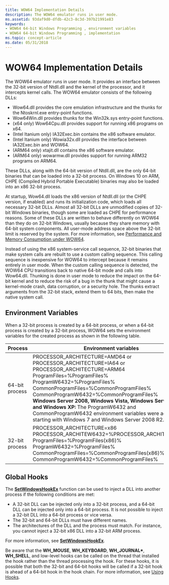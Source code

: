 ```yaml
---
title: WOW64 Implementation Details
description: The WOW64 emulator runs in user mode.
ms.assetid: 93daf9d0-dfdb-42c3-8c3d-397b21991e83
keywords:
- WOW64 64-bit Windows Programming , environment variables
- WOW64 64-bit Windows Programming , implementation
ms.topic: concept-article
ms.date: 05/31/2018
---
```


# WOW64 Implementation Details

The WOW64 emulator runs in user mode. It provides an interface between the 32-bit version of Ntdll.dll and the kernel of the processor, and it intercepts kernel calls. The WOW64 emulator consists of the following DLLs:

-   Wow64.dll provides the core emulation infrastructure and the thunks for the Ntoskrnl.exe entry-point functions.
-   Wow64Win.dll provides thunks for the Win32k.sys entry-point functions.
-   (x64 only) Wow64Cpu.dll provides support for running x86 programs on x64.
-   (Intel Itanium only) IA32Exec.bin contains the x86 software emulator.
-   (Intel Itanium only) Wowia32x.dll provides the interface between IA32Exec.bin and WOW64.
-   (ARM64 only) xtajit.dll contains the x86 software emulator.
-   (ARM64 only) wowarmw.dll provides support for running ARM32 programs on ARM64.

These DLLs, along with the 64-bit version of Ntdll.dll, are the only 64-bit binaries that can be loaded into a 32-bit process. On Windows 10 on ARM, CHPE (Compiled Hybrid Portable Executable) binaries may also be loaded into an x86 32-bit process.

At startup, Wow64.dll loads the x86 version of Ntdll.dll (or the CHPE version, if enabled) and runs its initialization code, which loads all necessary 32-bit DLLs. Almost all 32-bit DLLs are unmodified copies of 32-bit Windows binaries, though some are loaded as CHPE for performance reasons. Some of these DLLs are written to behave differently on WOW64 than they do on 32-bit Windows, usually because they share memory with 64-bit system components. All user-mode address space above the 32-bit limit is reserved by the system. For more information, see [Performance and Memory Consumption under WOW64](performance-and-memory-consumption.md).

Instead of using the x86 system-service call sequence, 32-bit binaries that make system calls are rebuilt to use a custom calling sequence. This calling sequence is inexpensive for WOW64 to intercept because it remains entirely in user mode. When the custom calling sequence is detected, the WOW64 CPU transitions back to native 64-bit mode and calls into Wow64.dll. Thunking is done in user mode to reduce the impact on the 64-bit kernel and to reduce the risk of a bug in the thunk that might cause a kernel-mode crash, data corruption, or a security hole. The thunks extract arguments from the 32-bit stack, extend them to 64 bits, then make the native system call.

## Environment Variables

When a 32-bit process is created by a 64-bit process, or when a 64-bit process is created by a 32-bit process, WOW64 sets the environment variables for the created process as shown in the following table.



| Process                   | Environment variables                                                                                                                                                                                                                                                                                                                                                                                                                                                                                              |
|---------------------------|--------------------------------------------------------------------------------------------------------------------------------------------------------------------------------------------------------------------------------------------------------------------------------------------------------------------------------------------------------------------------------------------------------------------------------------------------------------------------------------------------------------------|
| 64-bit process<br/> | PROCESSOR\_ARCHITECTURE=AMD64 or PROCESSOR\_ARCHITECTURE=IA64 or PROCESSOR\_ARCHITECTURE=ARM64<br/> ProgramFiles=%ProgramFiles%<br/> ProgramW6432=%ProgramFiles%<br/> CommonProgramFiles=%CommonProgramFiles%<br/> CommonProgramW6432=%CommonProgramFiles%<br/> **Windows Server 2008, Windows Vista, Windows Server 2003 and Windows XP:** The ProgramW6432 and CommonProgramW6432 environment variables were added starting with Windows 7 and Windows Server 2008 R2. <br/> |
| 32-bit process<br/> | PROCESSOR\_ARCHITECTURE=x86<br/> PROCESSOR\_ARCHITEW6432=%PROCESSOR\_ARCHITECTURE%<br/> ProgramFiles=%ProgramFiles(x86)%<br/> ProgramW6432=%ProgramFiles%<br/> CommonProgramFiles=%CommonProgramFiles(x86)%<br/> CommonProgramW6432=%CommonProgramFiles%<br/>                                                                                                                                                                                                                  |



 

## Global Hooks

The [**SetWindowsHookEx**](/windows/win32/api/winuser/nf-winuser-setwindowshookexa) function can be used to inject a DLL into another process if the following conditions are met:

-   A 32-bit DLL can be injected only into a 32-bit process, and a 64-bit DLL can be injected only into a 64-bit process. It is not possible to inject a 32-bit DLL into a 64-bit process or vice versa.
-   The 32-bit and 64-bit DLLs must have different names.
-   The architectures of the DLL and the process must match. For instance, you cannot inject a 32-bit x86 DLL into a 32-bit ARM process.

For more information, see [**SetWindowsHookEx**](/windows/win32/api/winuser/nf-winuser-setwindowshookexa).

Be aware that the **WH_MOUSE**, **WH\_KEYBOARD**, **WH\_JOURNAL\***, **WH\_SHELL**, and low-level hooks can be called on the thread that installed the hook rather than the thread processing the hook. For these hooks, it is possible that both the 32-bit and 64-bit hooks will be called if a 32-bit hook is ahead of a 64-bit hook in the hook chain. For more information, see [Using Hooks](../winmsg/using-hooks.md).

 

